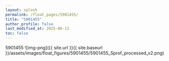 ```yaml
---
layout: splash
permalink: /float_pages/5901455/
title: "5901455"
author_profile: false
last_modified_at: 2025-06-13
toc: false
---
```

 
5901455
![img-png]({{ site.url }}{{ site.baseurl }}/assets/images/float_figures/5901455/5901455_Sprof_processed_v2.png)
